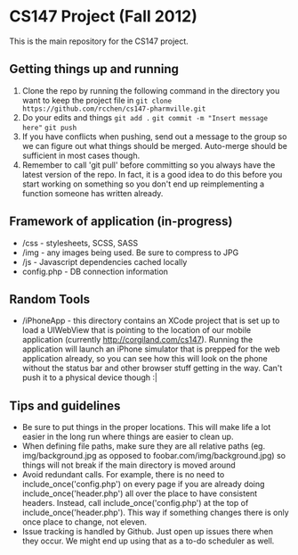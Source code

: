 CS147 Project (Fall 2012)
================
This is the main repository for the CS147 project.

Getting things up and running
----------------
1. Clone the repo by running the following command in the directory you want to keep the project file in
	`git clone https://github.com/rcchen/cs147-pharmville.git`
2. Do your edits and things
	`git add .`
	`git commit -m "Insert message here"`
	`git push`
3. If you have conflicts when pushing, send out a message to the group so we can figure out what things should be merged. Auto-merge should be sufficient in most cases though.
4. Remember to call 'git pull' before committing so you always have the latest version of the repo. In fact, it is a good idea to do this before you start working on something so you don't end up reimplementing a function someone has written already.

Framework of application (in-progress)
----------------
* /css - stylesheets, SCSS, SASS
* /img - any images being used. Be sure to compress to JPG
* /js - Javascript dependencies cached locally
* config.php - DB connection information

Random Tools
----------------
* /iPhoneApp - this directory contains an XCode project that is set up to load a UIWebView that is pointing to the location of our mobile application (currently http://corgiland.com/cs147). Running the application will launch an iPhone simulator that is prepped for the web application already, so you can see how this will look on the phone without the status bar and other browser stuff getting in the way. Can't push it to a physical device though :|

Tips and guidelines
----------------
* Be sure to put things in the proper locations. This will make life a lot easier in the long run where things are easier to clean up.
* When defining file paths, make sure they are all relative paths (eg. img/background.jpg as opposed to foobar.com/img/background.jpg) so things will not break if the main directory is moved around
* Avoid redundant calls. For example, there is no need to include_once('config.php') on every page if you are already doing include_once('header.php') all over the place to have consistent headers. Instead, call include_once('config.php') at the top of include_once('header.php'). This way if something changes there is only once place to change, not eleven.
* Issue tracking is handled by Github. Just open up issues there when they occur. We might end up using that as a to-do scheduler as well.
